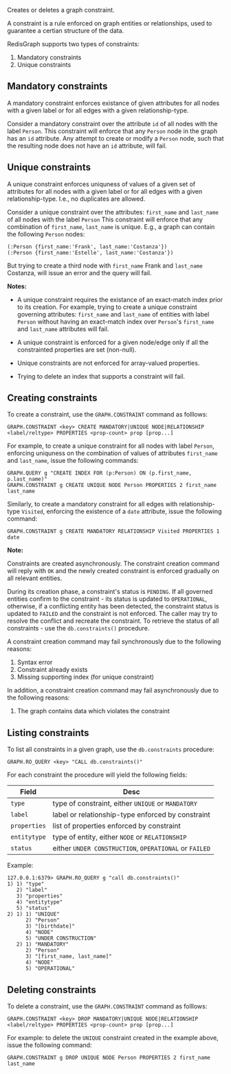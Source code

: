 Creates or deletes a graph constraint. 

A constraint is a rule enforced on graph entities or relationships, used to guarantee a certian structure of the data.

RedisGraph supports two types of constraints:

1. Mandatory constraints
2. Unique constraints

## Mandatory constraints

A mandatory constraint enforces existance of given attributes for all nodes with a given label or for all edges with a given relationship-type.

Consider a mandatory constraint over the attribute `id` of all nodes with the label `Person`.
This constraint will enforce that any `Person` node in the graph has an `id` attribute.
Any attempt to create or modify a `Person` node, such that the resulting node does not have an `id` attribute, will fail.

## Unique constraints

A unique constraint enforces uniquness of values of a given set of attributes for all nodes with a given label or for all edges with a given relationship-type. I.e., no duplicates are allowed.

Consider a unique constraint over the attributes: `first_name` and `last_name` of all nodes with the label `Person`
This constraint will enforce that any combination of `first_name`, `last_name` is unique.
E.g., a graph can contain the following `Person` nodes:

```
(:Person {first_name:'Frank', last_name:'Costanza'})
(:Person {first_name:'Estelle', last_name:'Costanza'})
```

But trying to create a third node with `first_name` Frank and `last_name` Costanza, will issue an error and the query will fail.

<note><b>Notes:</b>

- A unique constraint requires the existance of an exact-match index prior to its creation. For example, trying to create a unique constraint governing attributes: `first_name` and `last_name` of entities with label `Person` without having an exact-match index over `Person`'s `first_name` and `last_name` attributes will fail.
   
- A unique constraint is enforced for a given node/edge only if all the constrainted properties are set (non-null).
- Unique constraints are not enforced for array-valued properties.
- Trying to delete an index that supports a constraint will fail.
   
</note>

## Creating constraints

To create a constraint, use the `GRAPH.CONSTRAINT` command as folllows:

```
GRAPH.CONSTRAINT <key> CREATE MANDATORY|UNIQUE NODE|RELATIONSHIP <label/reltype> PROPERTIES <prop-count> prop [prop...]
```

For example, to create a unique constraint for all nodes with label `Person`, enforcing uniquness on the combination of values of attributes `first_name` and `last_name`, issue the following commands:

```
GRAPH.QUERY g "CREATE INDEX FOR (p:Person) ON (p.first_name, p.last_name)"
GRAPH.CONSTRAINT g CREATE UNIQUE NODE Person PROPERTIES 2 first_name last_name
```

Similarly, to create a mandatory constraint for all edges with relationship-type `Visited`, enforcing the existence of a `date` attribute, issue the following command:

```
GRAPH.CONSTRAINT g CREATE MANDATORY RELATIONSHIP Visited PROPERTIES 1 date
```

<note><b>Note:</b>

Constraints are created asynchronously. The constraint creation command will reply with `OK` and the newly created constraint is enforced gradually on all relevant entities.

During its creation phase, a constraint's status is `PENDING`. If all governed entities confirm to the constraint - its status is updated to `OPERATIONAL`, otherwise, if a conflicting entity has been detected, the constraint status is updated to `FAILED` and the constraint is not enforced. The caller may try to resolve the conflict and recreate the constraint. To retrieve the status of all constraints - use the `db.constraints()` procedure.
   
</note>

A constraint creation command may fail synchronously due to the following reasons:

1. Syntax error
2. Constraint already exists
3. Missing supporting index (for unique constraint)

In addition, a constraint creation command may fail asynchronously due to the following reasons:

1. The graph contains data which violates the constraint

## Listing constraints

To list all constraints in a given graph, use the `db.constraints` procedure:

```
GRAPH.RO_QUERY <key> "CALL db.constraints()"
```

For each constraint the procedure will yield the following fields:

| Field        | Desc                                                   |
| ------------ | ------------------------------------------------------ |
| `type`       | type of constraint, either `UNIQUE` or `MANDATORY`     |
| `label`      | label or relationship-type enforced by constraint      |
| `properties` | list of properties enforced by constraint              |
| `entitytype` | type of entity, either `NODE` or `RELATIONSHIP`        |
| `status`     | either `UNDER CONSTRUCTION`, `OPERATIONAL` or `FAILED` |

Example:

```
127.0.0.1:6379> GRAPH.RO_QUERY g "call db.constraints()"
1) 1) "type"
   2) "label"
   3) "properties"
   4) "entitytype"
   5) "status"
2) 1) 1) "UNIQUE"
      2) "Person"
      3) "[birthdate]"
      4) "NODE"
      5) "UNDER CONSTRUCTION"
   2) 1) "MANDATORY"
      2) "Person"
      3) "[first_name, last_name]"
      4) "NODE"
      5) "OPERATIONAL"
```

## Deleting constraints

To delete a constraint, use the `GRAPH.CONSTRAINT` command as folllows:

```
GRAPH.CONSTRAINT <key> DROP MANDATORY|UNIQUE NODE|RELATIONSHIP <label/reltype> PROPERTIES <prop-count> prop [prop...]
```

For example: to delete the `UNIQUE` constraint created in the example above, issue the following command:

```
GRAPH.CONSTRAINT g DROP UNIQUE NODE Person PROPERTIES 2 first_name last_name
```
